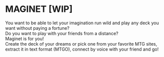 # MAGINET [WIP]

You want to be able to let your imagination run wild and play any deck you want without paying a fortune?  
Do you want to play with your friends from a distance?  
Maginet is for you!  
Create the deck of your dreams or pick one from your favorite MTG sites, extract it in text format (MTGO), connect by voice with your friend and go!

